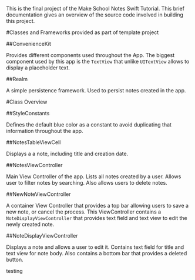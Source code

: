 This is the final project of the Make School Notes Swift Tutorial. This brief documentation gives an overview of the source code involved in building this project.

#Classes and Frameworks provided as part of template project

##ConvenienceKit

Provides different components used throughout the App. The biggest component used by this app is the `TextView` that unlike `UITextView` allows to display a placeholder text.

##Realm

A simple persistence framework. Used to persist notes created in the app.

#Class Overview

##StyleConstants

Defines the default blue color as a constant to avoid duplicating that information throughout the app.

##NotesTableViewCell

Displays a a note, including title and creation date.

##NotesViewController

Main View Controller of the app. Lists all notes created by a user. Allows user to filter notes by searching. Also allows users to delete notes.

##NewNoteViewController

A container View Controller that provides a top bar allowing users to save a new note, or cancel the process. This ViewController contains a `NoteDisplayViewController` that provides text field and text view to edit the newly created note.

##NoteDisplayViewController

Displays a note and allows a user to edit it. Contains text field for title and text view for note body. Also contains a bottom bar that provides a deleted button.

testing


